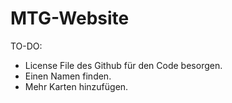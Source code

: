 # MTG-Website
 
TO-DO:
- License File des Github für den Code besorgen.
- Einen Namen finden.
- Mehr Karten hinzufügen.